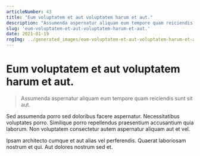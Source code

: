 ```yaml
---
articleNumber: 43
title: "Eum voluptatem et aut voluptatem harum et aut."
description: "Assumenda aspernatur aliquam eum tempore quam reiciendis sunt sit aut."
slug: 'eum-voluptatem-et-aut-voluptatem-harum-et-aut.'
date: 2021-01-19
rngImg: ../generated_images/eum-voluptatem-et-aut-voluptatem-harum-et-aut..jpg
---
```


# Eum voluptatem et aut voluptatem harum et aut.

> Assumenda aspernatur aliquam eum tempore quam reiciendis sunt sit aut.

Sed assumenda porro sed doloribus facere aspernatur. Necessitatibus voluptates porro. Similique porro repellendus praesentium accusantium quia laborum. Non voluptatem consectetur autem aspernatur aliquam aut et vel.
 Ipsam architecto cumque et aut alias vel perferendis. Quaerat laboriosam nostrum et qui. Aut dolores nostrum sed et.
